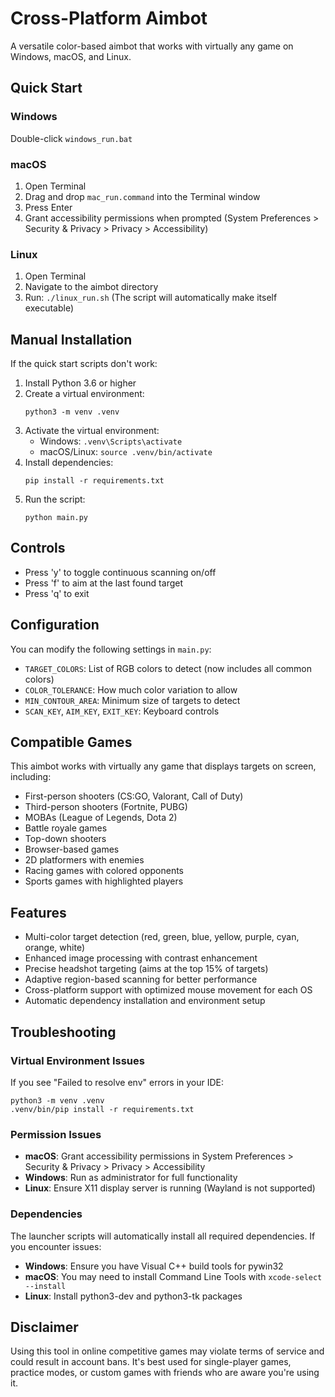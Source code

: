 # Cross-Platform Aimbot

A versatile color-based aimbot that works with virtually any game on Windows, macOS, and Linux.

## Quick Start

### Windows
Double-click `windows_run.bat`

### macOS
1. Open Terminal
2. Drag and drop `mac_run.command` into the Terminal window
3. Press Enter
4. Grant accessibility permissions when prompted (System Preferences > Security & Privacy > Privacy > Accessibility)

### Linux
1. Open Terminal
2. Navigate to the aimbot directory
3. Run: `./linux_run.sh`
   (The script will automatically make itself executable)

## Manual Installation

If the quick start scripts don't work:

1. Install Python 3.6 or higher
2. Create a virtual environment:
   ```
   python3 -m venv .venv
   ```
3. Activate the virtual environment:
   - Windows: `.venv\Scripts\activate`
   - macOS/Linux: `source .venv/bin/activate`
4. Install dependencies:
   ```
   pip install -r requirements.txt
   ```
5. Run the script:
   ```
   python main.py
   ```

## Controls
- Press 'y' to toggle continuous scanning on/off
- Press 'f' to aim at the last found target
- Press 'q' to exit

## Configuration
You can modify the following settings in `main.py`:
- `TARGET_COLORS`: List of RGB colors to detect (now includes all common colors)
- `COLOR_TOLERANCE`: How much color variation to allow
- `MIN_CONTOUR_AREA`: Minimum size of targets to detect
- `SCAN_KEY`, `AIM_KEY`, `EXIT_KEY`: Keyboard controls

## Compatible Games
This aimbot works with virtually any game that displays targets on screen, including:
- First-person shooters (CS:GO, Valorant, Call of Duty)
- Third-person shooters (Fortnite, PUBG)
- MOBAs (League of Legends, Dota 2)
- Battle royale games
- Top-down shooters
- Browser-based games
- 2D platformers with enemies
- Racing games with colored opponents
- Sports games with highlighted players

## Features
- Multi-color target detection (red, green, blue, yellow, purple, cyan, orange, white)
- Enhanced image processing with contrast enhancement
- Precise headshot targeting (aims at the top 15% of targets)
- Adaptive region-based scanning for better performance
- Cross-platform support with optimized mouse movement for each OS
- Automatic dependency installation and environment setup

## Troubleshooting

### Virtual Environment Issues
If you see "Failed to resolve env" errors in your IDE:
```
python3 -m venv .venv
.venv/bin/pip install -r requirements.txt
```

### Permission Issues
- **macOS**: Grant accessibility permissions in System Preferences > Security & Privacy > Privacy > Accessibility
- **Windows**: Run as administrator for full functionality
- **Linux**: Ensure X11 display server is running (Wayland is not supported)

### Dependencies
The launcher scripts will automatically install all required dependencies. If you encounter issues:
- **Windows**: Ensure you have Visual C++ build tools for pywin32
- **macOS**: You may need to install Command Line Tools with `xcode-select --install`
- **Linux**: Install python3-dev and python3-tk packages

## Disclaimer
Using this tool in online competitive games may violate terms of service and could result in account bans. It's best used for single-player games, practice modes, or custom games with friends who are aware you're using it.
